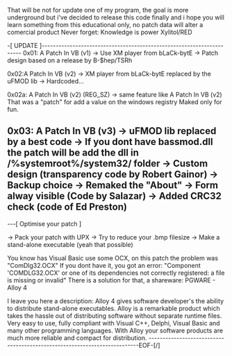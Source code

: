 That will be not for update one of my program, the goal is more underground
but i've decided to release this code finally and i hope you will learn something from this
educational only, no patch data will alter a comercial product
Never forget: Knowledge is power
Xylitol/RED

-[ UPDATE ]----------------------------------------------------------------------
0x01: A Patch In VB (v1)
-> Use XM player from bLaCk-bytE
-> Patch design based on a release by B-$hep/TSRh

0x02:A Patch In VB (v2)
-> XM player from bLaCk-bytE replaced by the uFMOD lib
-> Hardcoded...

0x02a: A Patch In VB (v2) (REG_SZ)
-> same feature like A Patch In VB (v2)
That was a "patch" for add a value on the windows registry
Maked only for fun.

0x03: A Patch In VB (v3)
-> uFMOD lib replaced by a best code
-> If you dont have bassmod.dll the patch will be add the dll in /%systemroot%/system32/ folder
-> Custom design (transparency code by Robert Gainor)
-> Backup choice
-> Remaked the "About"
-> Form alway visible (Code by Salazar)
-> Added CRC32 check (code of Ed Preston)
---------------------------------------------------------------------------------


---[ Optimise your patch ]

-> Pack your patch with UPX
-> Try to reduce your .bmp filesize
-> Make a stand-alone executable (yeah that possible)

You know has Visual Basic use some OCX, on this patch the problem was "ComDlg32.OCX"
If you dont have it, you got an error:
"Component 'COMDLG32.OCX' or one of its dependencies not correctly registered: a file is missing or invalid"
There is a solution for that, a shareware: PGWARE - Alloy 4

I leave you here a description:
Alloy 4 gives software developer's the ability to distribute stand-alone executables.
Alloy is a remarkable product which takes the hassle out of distributing software without separate runtime files.
Very easy to use, fully compliant with Visual C++, Delphi, Visual Basic and many other programming languages.
With Alloy your software products are much more reliable and compact for distribution.
--------------------------------------------------------------------------EOF-[/]
